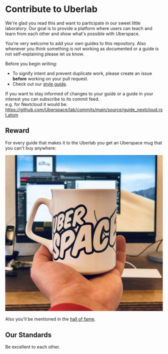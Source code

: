 # Contribute to Uberlab

We're glad you read this and want to participate in our sweet little laboratory. Our goal is to provide a platform where users can teach and learn from each other and show what's possible with Uberspace.

You're very welcome to add your own guides to this repository. Also whenever you think something is not working as documented or a guide is not self-explaining please let us know.

Before you begin writing:

 - To signify intent and prevent duplicate work, please create an issue **before** working on your pull request.
 - Check out our [style guide](STYLE.md).

If you want to stay informed of changes to your guide or a guide in your interest you can subscribe to its commit feed.  
e.g. for Nextcloud it would be: https://github.com/Uberspace/lab/commits/main/source/guide_nextcloud.rst.atom

## Reward

For every guide that makes it to the Uberlab you get an Uberspace mug that you can't buy anywhere:

![Ubermug](/ubermug.png)

Also you'll be mentioned in the [hall of fame](https://lab.uberspace.de/en/hall_of_fame.html).

## Our Standards

Be excellent to each other.
